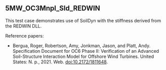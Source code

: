 ## 5MW_OC3Mnpl_Sld_REDWIN

This test case demonstrates use of SoilDyn with the stiffness derived from the REDWIN DLL.

Reference papers:

- Bergua, Roger, Robertson, Amy, Jonkman, Jason, and Platt, Andy. Specification Document for OC6 Phase II: Verification of an Advanced Soil-Structure Interaction Model for Offshore Wind Turbines. United States: N. p., 2021. Web. [doi:10.2172/1811648](https://doi.org/10.2172/1811648).  

